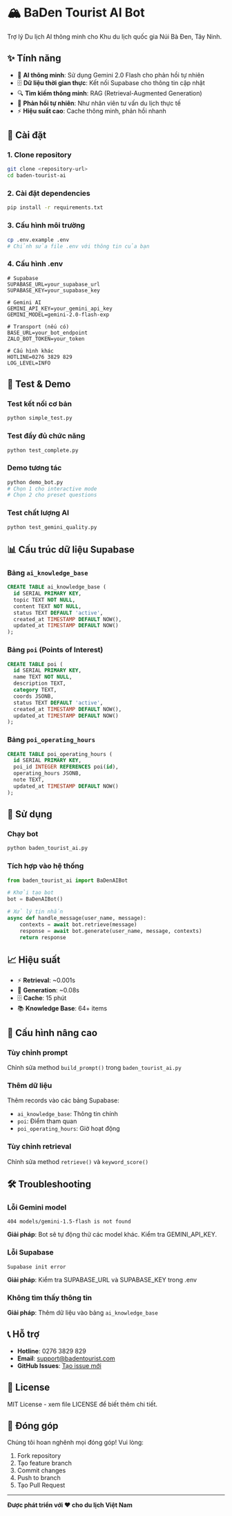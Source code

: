 # 🏔️ BaDen Tourist AI Bot

Trợ lý Du lịch AI thông minh cho Khu du lịch quốc gia Núi Bà Đen, Tây Ninh.

## ✨ Tính năng

- 🤖 **AI thông minh**: Sử dụng Gemini 2.0 Flash cho phản hồi tự nhiên
- 🗄️ **Dữ liệu thời gian thực**: Kết nối Supabase cho thông tin cập nhật
- 🔍 **Tìm kiếm thông minh**: RAG (Retrieval-Augmented Generation) 
- 💬 **Phản hồi tự nhiên**: Như nhân viên tư vấn du lịch thực tế
- ⚡ **Hiệu suất cao**: Cache thông minh, phản hồi nhanh

## 🚀 Cài đặt

### 1. Clone repository
```bash
git clone <repository-url>
cd baden-tourist-ai
```

### 2. Cài đặt dependencies
```bash
pip install -r requirements.txt
```

### 3. Cấu hình môi trường
```bash
cp .env.example .env
# Chỉnh sửa file .env với thông tin của bạn
```

### 4. Cấu hình .env
```env
# Supabase
SUPABASE_URL=your_supabase_url
SUPABASE_KEY=your_supabase_key

# Gemini AI
GEMINI_API_KEY=your_gemini_api_key
GEMINI_MODEL=gemini-2.0-flash-exp

# Transport (nếu có)
BASE_URL=your_bot_endpoint
ZALO_BOT_TOKEN=your_token

# Cấu hình khác
HOTLINE=0276 3829 829
LOG_LEVEL=INFO
```

## 🧪 Test & Demo

### Test kết nối cơ bản
```bash
python simple_test.py
```

### Test đầy đủ chức năng
```bash
python test_complete.py
```

### Demo tương tác
```bash
python demo_bot.py
# Chọn 1 cho interactive mode
# Chọn 2 cho preset questions
```

### Test chất lượng AI
```bash
python test_gemini_quality.py
```

## 📊 Cấu trúc dữ liệu Supabase

### Bảng `ai_knowledge_base`
```sql
CREATE TABLE ai_knowledge_base (
  id SERIAL PRIMARY KEY,
  topic TEXT NOT NULL,
  content TEXT NOT NULL,
  status TEXT DEFAULT 'active',
  created_at TIMESTAMP DEFAULT NOW(),
  updated_at TIMESTAMP DEFAULT NOW()
);
```

### Bảng `poi` (Points of Interest)
```sql
CREATE TABLE poi (
  id SERIAL PRIMARY KEY,
  name TEXT NOT NULL,
  description TEXT,
  category TEXT,
  coords JSONB,
  status TEXT DEFAULT 'active',
  created_at TIMESTAMP DEFAULT NOW(),
  updated_at TIMESTAMP DEFAULT NOW()
);
```

### Bảng `poi_operating_hours`
```sql
CREATE TABLE poi_operating_hours (
  id SERIAL PRIMARY KEY,
  poi_id INTEGER REFERENCES poi(id),
  operating_hours JSONB,
  note TEXT,
  updated_at TIMESTAMP DEFAULT NOW()
);
```

## 🎯 Sử dụng

### Chạy bot
```bash
python baden_tourist_ai.py
```

### Tích hợp vào hệ thống
```python
from baden_tourist_ai import BaDenAIBot

# Khởi tạo bot
bot = BaDenAIBot()

# Xử lý tin nhắn
async def handle_message(user_name, message):
    contexts = await bot.retrieve(message)
    response = await bot.generate(user_name, message, contexts)
    return response
```

## 📈 Hiệu suất

- ⚡ **Retrieval**: ~0.001s
- 🤖 **Generation**: ~0.08s  
- 🗄️ **Cache**: 15 phút
- 📚 **Knowledge Base**: 64+ items

## 🔧 Cấu hình nâng cao

### Tùy chỉnh prompt
Chỉnh sửa method `build_prompt()` trong `baden_tourist_ai.py`

### Thêm dữ liệu
Thêm records vào các bảng Supabase:
- `ai_knowledge_base`: Thông tin chính
- `poi`: Điểm tham quan
- `poi_operating_hours`: Giờ hoạt động

### Tùy chỉnh retrieval
Chỉnh sửa method `retrieve()` và `keyword_score()`

## 🛠️ Troubleshooting

### Lỗi Gemini model
```
404 models/gemini-1.5-flash is not found
```
**Giải pháp**: Bot sẽ tự động thử các model khác. Kiểm tra GEMINI_API_KEY.

### Lỗi Supabase
```
Supabase init error
```
**Giải pháp**: Kiểm tra SUPABASE_URL và SUPABASE_KEY trong .env

### Không tìm thấy thông tin
**Giải pháp**: Thêm dữ liệu vào bảng `ai_knowledge_base`

## 📞 Hỗ trợ

- **Hotline**: 0276 3829 829
- **Email**: support@badentourist.com
- **GitHub Issues**: [Tạo issue mới](link-to-issues)

## 📄 License

MIT License - xem file LICENSE để biết thêm chi tiết.

## 🙏 Đóng góp

Chúng tôi hoan nghênh mọi đóng góp! Vui lòng:

1. Fork repository
2. Tạo feature branch
3. Commit changes
4. Push to branch  
5. Tạo Pull Request

---

**Được phát triển với ❤️ cho du lịch Việt Nam**